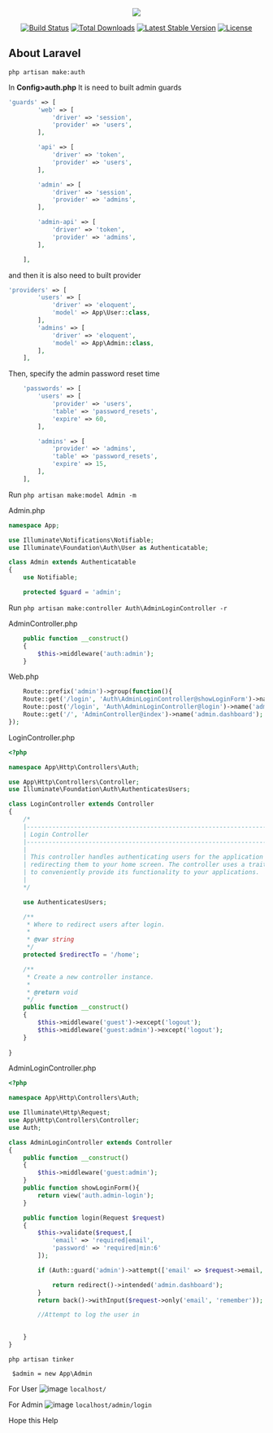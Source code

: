 <p align="center"><img src="https://laravel.com/assets/img/components/logo-laravel.svg"></p>

<p align="center">
<a href="https://travis-ci.org/laravel/framework"><img src="https://travis-ci.org/laravel/framework.svg" alt="Build Status"></a>
<a href="https://packagist.org/packages/laravel/framework"><img src="https://poser.pugx.org/laravel/framework/d/total.svg" alt="Total Downloads"></a>
<a href="https://packagist.org/packages/laravel/framework"><img src="https://poser.pugx.org/laravel/framework/v/stable.svg" alt="Latest Stable Version"></a>
<a href="https://packagist.org/packages/laravel/framework"><img src="https://poser.pugx.org/laravel/framework/license.svg" alt="License"></a>
</p>

## About Laravel
`php artisan make:auth`

In <b>Config>auth.php</b> It is need to built admin guards
```php
'guards' => [
        'web' => [
            'driver' => 'session',
            'provider' => 'users',
        ],

        'api' => [
            'driver' => 'token',
            'provider' => 'users',
        ],

        'admin' => [
            'driver' => 'session',
            'provider' => 'admins',
        ],

        'admin-api' => [
            'driver' => 'token',
            'provider' => 'admins',
        ],

    ],
```
and then it is also need to built provider
```php
'providers' => [
        'users' => [
            'driver' => 'eloquent',
            'model' => App\User::class,
        ],
        'admins' => [
            'driver' => 'eloquent',
            'model' => App\Admin::class,
        ],
    ],
```
Then, specify the admin password reset time

```php
    'passwords' => [
        'users' => [
            'provider' => 'users',
            'table' => 'password_resets',
            'expire' => 60,
        ],

        'admins' => [
            'provider' => 'admins',
            'table' => 'password_resets',
            'expire' => 15,
        ],
    ],
```
Run `php artisan make:model Admin -m`

Admin.php
```php
namespace App;

use Illuminate\Notifications\Notifiable;
use Illuminate\Foundation\Auth\User as Authenticatable;

class Admin extends Authenticatable
{
    use Notifiable;

    protected $guard = 'admin';
```

Run `php artisan make:controller Auth\AdminLoginController -r`

AdminController.php
```php
    public function __construct()
    {
        $this->middleware('auth:admin');
    }
```

Web.php
```php
    Route::prefix('admin')->group(function(){
	Route::get('/login', 'Auth\AdminLoginController@showLoginForm')->name('admin.login');
	Route::post('/login', 'Auth\AdminLoginController@login')->name('admin.login.submit');
	Route::get('/', 'AdminController@index')->name('admin.dashboard');
});
```
LoginController.php
```php
<?php

namespace App\Http\Controllers\Auth;

use App\Http\Controllers\Controller;
use Illuminate\Foundation\Auth\AuthenticatesUsers;

class LoginController extends Controller
{
    /*
    |--------------------------------------------------------------------------
    | Login Controller
    |--------------------------------------------------------------------------
    |
    | This controller handles authenticating users for the application and
    | redirecting them to your home screen. The controller uses a trait
    | to conveniently provide its functionality to your applications.
    |
    */

    use AuthenticatesUsers;

    /**
     * Where to redirect users after login.
     *
     * @var string
     */
    protected $redirectTo = '/home';

    /**
     * Create a new controller instance.
     *
     * @return void
     */
    public function __construct()
    {
        $this->middleware('guest')->except('logout');
        $this->middleware('guest:admin')->except('logout');
    }
    
}
```
AdminLoginController.php
```php
<?php

namespace App\Http\Controllers\Auth;

use Illuminate\Http\Request;
use App\Http\Controllers\Controller;
use Auth;

class AdminLoginController extends Controller
{
	public function __construct()
    {
        $this->middleware('guest:admin');
    }
    public function showLoginForm(){
    	return view('auth.admin-login');
    }

    public function login(Request $request)
    {
    	$this->validate($request,[
    		'email' => 'required|email',
    		'password' => 'required|min:6'
    	]);

    	if (Auth::guard('admin')->attempt(['email' => $request->email, 'password' => $request->password], $request->get('remember'))) {

            return redirect()->intended('admin.dashboard');
        }
        return back()->withInput($request->only('email', 'remember'));

    	//Attempt to log the user in
    	

    }
}
```

`php artisan tinker`<br>

` $admin = new App\Admin`

For User
![image](https://user-images.githubusercontent.com/29988949/58376753-ad085500-7f26-11e9-931c-77f02be9d50c.png)
`localhost/`

For Admin
![image](https://user-images.githubusercontent.com/29988949/58376738-43884680-7f26-11e9-9ba2-17d0e53b9245.png)
`localhost/admin/login`

Hope this Help
